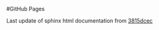 #GitHub Pages

Last update of sphinx html documentation from [3815dcec](https://github.com/ColinKohler/BulletArm/tree/3815dcecc91fd348089d28bbdab191c63acebe65)
